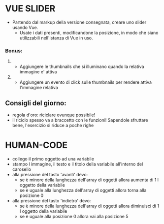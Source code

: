 # VUE SLIDER
- Partendo dal markup della versione consegnata, creare uno slider usando Vue.
    - Usate i dati presenti, modificandone la posizione, in modo che siano utilizzabili nell'istanza di Vue in uso.
### Bonus:
1. - Aggiungere le thumbnails che si illuminano quando la relativa immagine e' attiva
2. - Aggiungere un evento di click sulle thumbnails per rendere attiva l'immagine relativa
## Consigli del giorno:
- regola d'oro: riciclare ovunque possibile!
- il riciclo spesso va a braccetto con le funzioni! Sapendole sfruttare bene, l'esercizio si riduce a poche righe

# HUMAN-CODE

- collego il primo oggetto ad una variabile
- stampo l immagine, il testo e il titolo della variabile all'interno del carosello
- alla pressione del tasto 'avanti' devo:
    - se è minore della lunghezza dell'array di oggetti allora aumenta di 1 l oggetto della variabile
    - se è uguale alla lunghezza dell'array di oggetti allora torna alla posizione 0
- alla pressione del tasto 'indietro' devo:
    - se è minore della lunghezza dell'array di oggetti allora diminuisci di 1 l oggetto della variabile
    - se è uguale alla posizione 0 allora vai alla posizione 5



